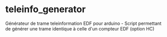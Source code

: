 # teleinfo_generator
Générateur de trame teleinformation EDF pour arduino - Script permettant de générer une trame identique à celle d'un compteur EDF (option HC)
